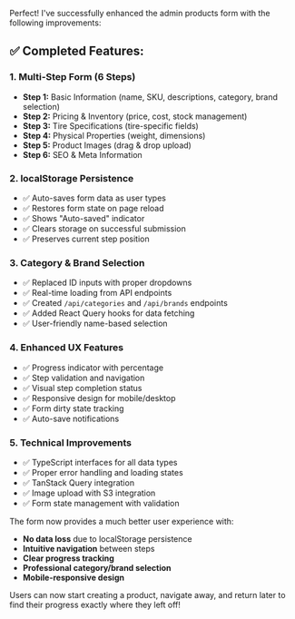 Perfect! I've successfully enhanced the admin products form with the following improvements:

## ✅ Completed Features:

### 1. **Multi-Step Form (6 Steps)**
- **Step 1:** Basic Information (name, SKU, descriptions, category, brand selection)
- **Step 2:** Pricing & Inventory (price, cost, stock management)  
- **Step 3:** Tire Specifications (tire-specific fields)
- **Step 4:** Physical Properties (weight, dimensions)
- **Step 5:** Product Images (drag & drop upload)
- **Step 6:** SEO & Meta Information

### 2. **localStorage Persistence**
- ✅ Auto-saves form data as user types
- ✅ Restores form state on page reload
- ✅ Shows "Auto-saved" indicator
- ✅ Clears storage on successful submission
- ✅ Preserves current step position

### 3. **Category & Brand Selection**
- ✅ Replaced ID inputs with proper dropdowns
- ✅ Real-time loading from API endpoints
- ✅ Created `/api/categories` and `/api/brands` endpoints
- ✅ Added React Query hooks for data fetching
- ✅ User-friendly name-based selection

### 4. **Enhanced UX Features**
- ✅ Progress indicator with percentage
- ✅ Step validation and navigation
- ✅ Visual step completion status
- ✅ Responsive design for mobile/desktop
- ✅ Form dirty state tracking
- ✅ Auto-save notifications

### 5. **Technical Improvements**
- ✅ TypeScript interfaces for all data types
- ✅ Proper error handling and loading states
- ✅ TanStack Query integration
- ✅ Image upload with S3 integration
- ✅ Form state management with validation

The form now provides a much better user experience with:
- **No data loss** due to localStorage persistence
- **Intuitive navigation** between steps
- **Clear progress tracking** 
- **Professional category/brand selection**
- **Mobile-responsive design**

Users can now start creating a product, navigate away, and return later to find their progress exactly where they left off!

